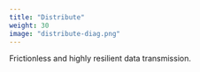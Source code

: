 ```yaml
---
title: "Distribute"
weight: 30
image: "distribute-diag.png"
---
```


Frictionless and highly resilient data transmission.
